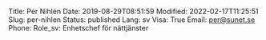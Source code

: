 Title: Per Nihlén
Date: 2019-08-29T08:51:59
Modified: 2022-02-17T11:25:51
Slug: per-nihlen
Status: published
Lang: sv
Visa: True
Email: per@sunet.se
Phone: 
Role_sv: Enhetschef för nättjänster
